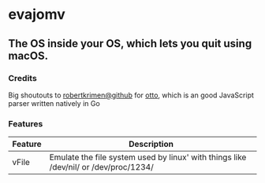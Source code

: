# evajomv
## The OS inside your OS, which lets you quit using macOS.

### Credits
Big shoutouts to [robertkrimen@github](https://github.com/robertkrimen) for [otto](https://github.com/robertkrimen/otto), which is an good JavaScript parser written natively in Go

### Features
|Feature|Description|
|-----|-----|
|vFile|Emulate the file system used by linux' with things like /dev/nil/ or /dev/proc/1234/
